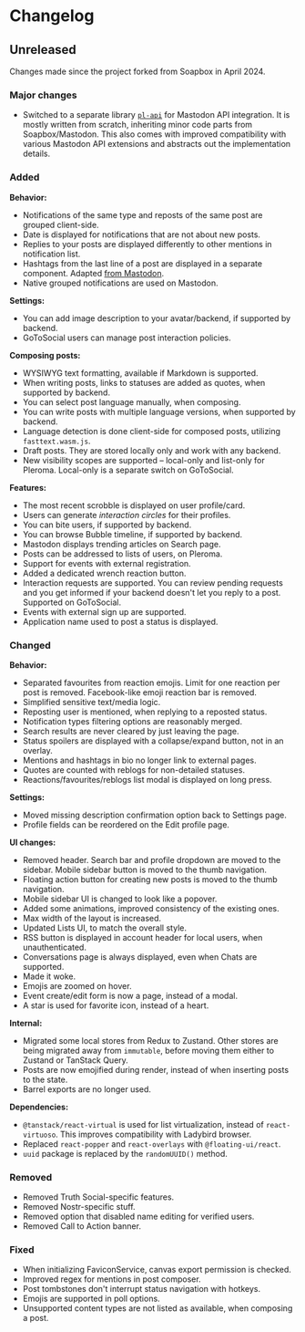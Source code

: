 # Changelog

## Unreleased

Changes made since the project forked from Soapbox in April 2024.

### Major changes

- Switched to a separate library [`pl-api`](https://github.com/mkljczk/pl-fe/tree/develop/packages/pl-api) for Mastodon API integration. It is mostly written from scratch, inheriting minor code parts from Soapbox/Mastodon. This also comes with improved compatibility with various Mastodon API extensions and abstracts out the implementation details.

### Added

**Behavior:**
- Notifications of the same type and reposts of the same post are grouped client-side.
- Date is displayed for notifications that are not about new posts.
- Replies to your posts are displayed differently to other mentions in notification list.
- Hashtags from the last line of a post are displayed in a separate component. Adapted [from Mastodon](https://github.com/mastodon/mastodon/pull/26499).
- Native grouped notifications are used on Mastodon.

**Settings:**
- You can add image description to your avatar/backend, if supported by backend.
- GoToSocial users can manage post interaction policies.

**Composing posts:**
- WYSIWYG text formatting, available if Markdown is supported.
- When writing posts, links to statuses are added as quotes, when supported by backend.
- You can select post language manually, when composing.
- You can write posts with multiple language versions, when supported by backend.
- Language detection is done client-side for composed posts, utilizing `fasttext.wasm.js`.
- Draft posts. They are stored locally only and work with any backend.
- New visibility scopes are supported – local-only and list-only for Pleroma. Local-only is a separate switch on GoToSocial.

**Features:**
- The most recent scrobble is displayed on user profile/card.
- Users can generate *interaction circles* for their profiles.
- You can bite users, if supported by backend.
- You can browse Bubble timeline, if supported by backend.
- Mastodon displays trending articles on Search page.
- Posts can be addressed to lists of users, on Pleroma.
- Support for events with external registration.
- Added a dedicated wrench reaction button.
- Interaction requests are supported. You can review pending requests and you get informed if your backend doesn't let you reply to a post. Supported on GoToSocial.
- Events with external sign up are supported.
- Application name used to post a status is displayed.

### Changed

**Behavior:**
- Separated favourites from reaction emojis. Limit for one reaction per post is removed. Facebook-like emoji reaction bar is removed.
- Simplified sensitive text/media logic.
- Reposting user is mentioned, when replying to a reposted status.
- Notification types filtering options are reasonably merged.
- Search results are never cleared by just leaving the page.
- Status spoilers are displayed with a collapse/expand button, not in an overlay.
- Mentions and hashtags in bio no longer link to external pages.
- Quotes are counted with reblogs for non-detailed statuses.
- Reactions/favourites/reblogs list modal is displayed on long press.

**Settings:**
- Moved missing description confirmation option back to Settings page.
- Profile fields can be reordered on the Edit profile page.

**UI changes:**
- Removed header. Search bar and profile dropdown are moved to the sidebar. Mobile sidebar button is moved to the thumb navigation.
- Floating action button for creating new posts is moved to the thumb navigation.
- Mobile sidebar UI is changed to look like a popover.
- Added some animations, improved consistency of the existing ones.
- Max width of the layout is increased.
- Updated Lists UI, to match the overall style.
- RSS button is displayed in account header for local users, when unauthenticated.
- Conversations page is always displayed, even when Chats are supported.
- Made it woke.
- Emojis are zoomed on hover.
- Event create/edit form is now a page, instead of a modal.
- A star is used for favorite icon, instead of a heart.

**Internal:**
- Migrated some local stores from Redux to Zustand. Other stores are being migrated away from `immutable`, before moving them either to Zustand or TanStack Query.
- Posts are now emojified during render, instead of when inserting posts to the state.
- Barrel exports are no longer used.

**Dependencies:**
- `@tanstack/react-virtual` is used for list virtualization, instead of `react-virtuoso`. This improves compatibility with Ladybird browser.
- Replaced `react-popper` and `react-overlays` with `@floating-ui/react`.
- `uuid` package is replaced by the `randomUUID()` method.

### Removed

- Removed Truth Social-specific features.
- Removed Nostr-specific stuff.
- Removed option that disabled name editing for verified users.
- Removed Call to Action banner.

### Fixed

- When initializing FaviconService, canvas export permission is checked.
- Improved regex for mentions in post composer.
- Post tombstones don't interrupt status navigation with hotkeys.
- Emojis are supported in poll options.
- Unsupported content types are not listed as available, when composing a post.
